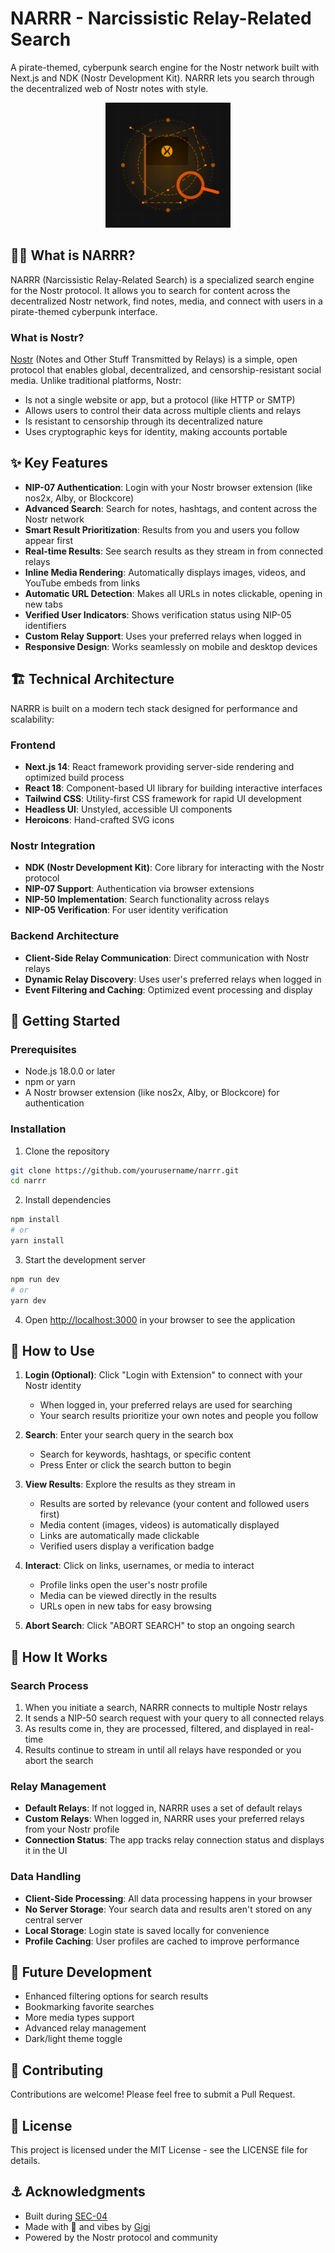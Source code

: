 # NARRR - Narcissistic Relay-Related Search

A pirate-themed, cyberpunk search engine for the Nostr network built with Next.js and NDK (Nostr Development Kit). NARRR lets you search through the decentralized web of Nostr notes with style.

<p align="center">
  <img src="public/narrr-icon.png" alt="NARRR Icon" width="200" />
</p>

## 🏴‍☠️ What is NARRR?

NARRR (Narcissistic Relay-Related Search) is a specialized search engine for the Nostr protocol. It allows you to search for content across the decentralized Nostr network, find notes, media, and connect with users in a pirate-themed cyberpunk interface.

### What is Nostr?

[Nostr](https://nostr.com) (Notes and Other Stuff Transmitted by Relays) is a simple, open protocol that enables global, decentralized, and censorship-resistant social media. Unlike traditional platforms, Nostr:

- Is not a single website or app, but a protocol (like HTTP or SMTP)
- Allows users to control their data across multiple clients and relays
- Is resistant to censorship through its decentralized nature
- Uses cryptographic keys for identity, making accounts portable

## ✨ Key Features

- **NIP-07 Authentication**: Login with your Nostr browser extension (like nos2x, Alby, or Blockcore)
- **Advanced Search**: Search for notes, hashtags, and content across the Nostr network
- **Smart Result Prioritization**: Results from you and users you follow appear first
- **Real-time Results**: See search results as they stream in from connected relays
- **Inline Media Rendering**: Automatically displays images, videos, and YouTube embeds from links
- **Automatic URL Detection**: Makes all URLs in notes clickable, opening in new tabs
- **Verified User Indicators**: Shows verification status using NIP-05 identifiers
- **Custom Relay Support**: Uses your preferred relays when logged in
- **Responsive Design**: Works seamlessly on mobile and desktop devices

## 🏗️ Technical Architecture

NARRR is built on a modern tech stack designed for performance and scalability:

### Frontend
- **Next.js 14**: React framework providing server-side rendering and optimized build process
- **React 18**: Component-based UI library for building interactive interfaces
- **Tailwind CSS**: Utility-first CSS framework for rapid UI development
- **Headless UI**: Unstyled, accessible UI components
- **Heroicons**: Hand-crafted SVG icons

### Nostr Integration
- **NDK (Nostr Development Kit)**: Core library for interacting with the Nostr protocol
- **NIP-07 Support**: Authentication via browser extensions
- **NIP-50 Implementation**: Search functionality across relays
- **NIP-05 Verification**: For user identity verification

### Backend Architecture
- **Client-Side Relay Communication**: Direct communication with Nostr relays
- **Dynamic Relay Discovery**: Uses user's preferred relays when logged in
- **Event Filtering and Caching**: Optimized event processing and display

## 🚀 Getting Started

### Prerequisites

- Node.js 18.0.0 or later
- npm or yarn
- A Nostr browser extension (like nos2x, Alby, or Blockcore) for authentication

### Installation

1. Clone the repository
```bash
git clone https://github.com/yourusername/narrr.git
cd narrr
```

2. Install dependencies
```bash
npm install
# or
yarn install
```

3. Start the development server
```bash
npm run dev
# or
yarn dev
```

4. Open [http://localhost:3000](http://localhost:3000) in your browser to see the application

## 🧭 How to Use

1. **Login (Optional)**: Click "Login with Extension" to connect with your Nostr identity
   - When logged in, your preferred relays are used for searching
   - Your search results prioritize your own notes and people you follow

2. **Search**: Enter your search query in the search box
   - Search for keywords, hashtags, or specific content
   - Press Enter or click the search button to begin

3. **View Results**: Explore the results as they stream in
   - Results are sorted by relevance (your content and followed users first)
   - Media content (images, videos) is automatically displayed
   - Links are automatically made clickable
   - Verified users display a verification badge

4. **Interact**: Click on links, usernames, or media to interact
   - Profile links open the user's nostr profile
   - Media can be viewed directly in the results
   - URLs open in new tabs for easy browsing

5. **Abort Search**: Click "ABORT SEARCH" to stop an ongoing search

## 🧩 How It Works

### Search Process

1. When you initiate a search, NARRR connects to multiple Nostr relays
2. It sends a NIP-50 search request with your query to all connected relays
3. As results come in, they are processed, filtered, and displayed in real-time
4. Results continue to stream in until all relays have responded or you abort the search

### Relay Management

- **Default Relays**: If not logged in, NARRR uses a set of default relays
- **Custom Relays**: When logged in, NARRR uses your preferred relays from your Nostr profile
- **Connection Status**: The app tracks relay connection status and displays it in the UI

### Data Handling

- **Client-Side Processing**: All data processing happens in your browser
- **No Server Storage**: Your search data and results aren't stored on any central server
- **Local Storage**: Login state is saved locally for convenience
- **Profile Caching**: User profiles are cached to improve performance

## 🧪 Future Development

- Enhanced filtering options for search results
- Bookmarking favorite searches
- More media types support
- Advanced relay management
- Dark/light theme toggle

## 🤝 Contributing

Contributions are welcome! Please feel free to submit a Pull Request.

## 📜 License

This project is licensed under the MIT License - see the LICENSE file for details.

## ⚓ Acknowledgments

- Built during [SEC-04](https://sovereignengineering.io/)
- Made with 🧡 and vibes by [Gigi](https://dergigi.com/)
- Powered by the Nostr protocol and community
